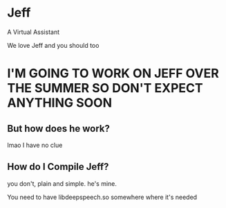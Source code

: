 # Jeff
 A Virtual Assistant

 We love Jeff and you should too
 
 # I'M GOING TO WORK ON JEFF OVER THE SUMMER SO DON'T EXPECT ANYTHING SOON

 ## But how does he work?
 lmao I have no clue

 ## How do I Compile Jeff?
 you don't, plain and simple. he's mine.


 You need to have libdeepspeech.so somewhere where it's needed
